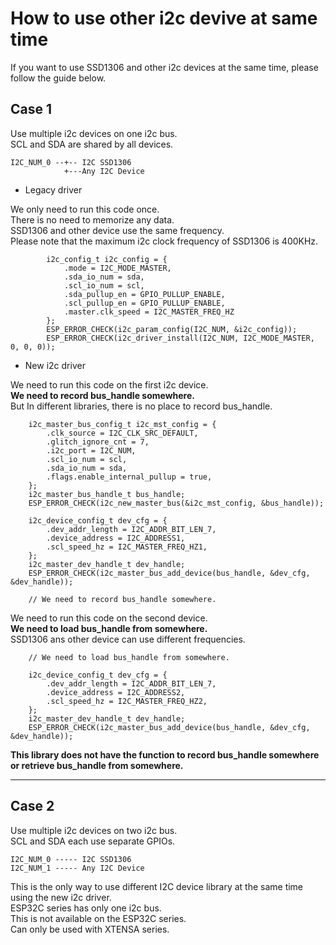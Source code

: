# How to use other i2c devive at same time
If you want to use SSD1306 and other i2c devices at the same time, please follow the guide below.   

## Case 1
Use multiple i2c devices on one i2c bus.   
SCL and SDA are shared by all devices.   
```
I2C_NUM_0 --+-- I2C SSD1306
            +---Any I2C Device
```

- Legacy driver

We only need to run this code once.   
There is no need to memorize any data.   
SSD1306 and other device use the same frequency.   
Please note that the maximum i2c clock frequency of SSD1306 is 400KHz.   
```
        i2c_config_t i2c_config = {
            .mode = I2C_MODE_MASTER,
            .sda_io_num = sda,
            .scl_io_num = scl,
            .sda_pullup_en = GPIO_PULLUP_ENABLE,
            .scl_pullup_en = GPIO_PULLUP_ENABLE,
            .master.clk_speed = I2C_MASTER_FREQ_HZ
        };
        ESP_ERROR_CHECK(i2c_param_config(I2C_NUM, &i2c_config));
        ESP_ERROR_CHECK(i2c_driver_install(I2C_NUM, I2C_MODE_MASTER, 0, 0, 0));
```


- New i2c driver

We need to run this code on the first i2c device.   
**We need to record bus_handle somewhere.**   
But In different libraries, there is no place to record bus_handle.   
```
    i2c_master_bus_config_t i2c_mst_config = {
        .clk_source = I2C_CLK_SRC_DEFAULT,
        .glitch_ignore_cnt = 7,
        .i2c_port = I2C_NUM,
        .scl_io_num = scl,
        .sda_io_num = sda,
        .flags.enable_internal_pullup = true,
    };
    i2c_master_bus_handle_t bus_handle;
    ESP_ERROR_CHECK(i2c_new_master_bus(&i2c_mst_config, &bus_handle));

    i2c_device_config_t dev_cfg = {
        .dev_addr_length = I2C_ADDR_BIT_LEN_7,
        .device_address = I2C_ADDRESS1,
        .scl_speed_hz = I2C_MASTER_FREQ_HZ1,
    };
    i2c_master_dev_handle_t dev_handle;
    ESP_ERROR_CHECK(i2c_master_bus_add_device(bus_handle, &dev_cfg, &dev_handle));

    // We need to record bus_handle somewhere.
```

We need to run this code on the second device.   
**We need to load bus_handle from somewhere.**   
SSD1306 ans other device can use different frequencies.   

```
    // We need to load bus_handle from somewhere.

    i2c_device_config_t dev_cfg = {
        .dev_addr_length = I2C_ADDR_BIT_LEN_7,
        .device_address = I2C_ADDRESS2,
        .scl_speed_hz = I2C_MASTER_FREQ_HZ2,
    };
    i2c_master_dev_handle_t dev_handle;
    ESP_ERROR_CHECK(i2c_master_bus_add_device(bus_handle, &dev_cfg, &dev_handle));
```

**This library does not have the function to record bus_handle somewhere or retrieve bus_handle from somewhere.**

---

## Case 2
Use multiple i2c devices on two i2c bus.   
SCL and SDA each use separate GPIOs.   
```
I2C_NUM_0 ----- I2C SSD1306
I2C_NUM_1 ----- Any I2C Device
```

This is the only way to use different I2C device library at the same time using the new i2c driver.   
ESP32C series has only one i2c bus.   
This is not available on the ESP32C series.   
Can only be used with XTENSA series.   


